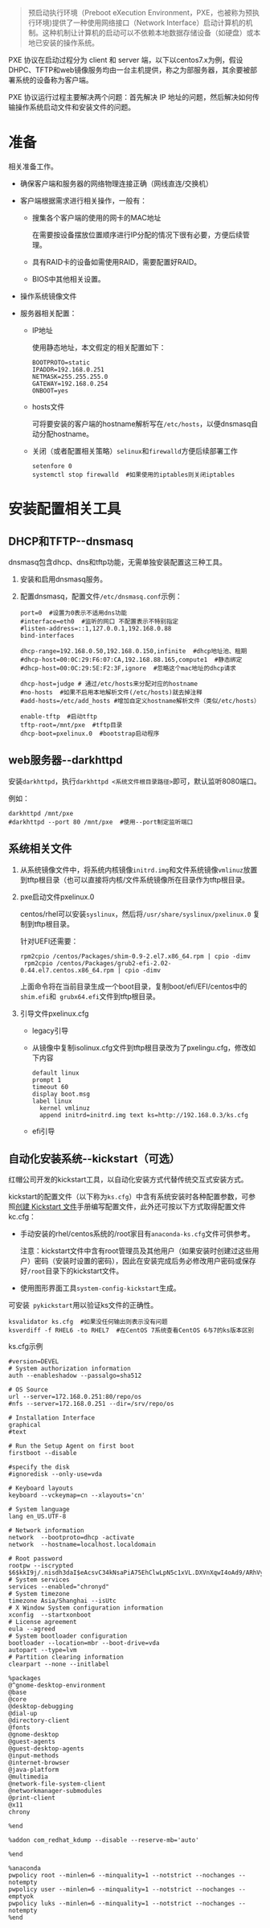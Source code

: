 > 预启动执行环境（Preboot eXecution Environment，PXE，也被称为预执行环境)提供了一种使用网络接口（Network Interface）启动计算机的机制。这种机制让计算机的启动可以不依赖本地数据存储设备（如硬盘）或本地已安装的操作系统。

PXE 协议在启动过程分为 client 和 server 端，以下以centos7.x为例，假设DHPC、TFTP和web镜像服务均由一台主机提供，称之为部服务器，其余要被部署系统的设备称为客户端。

PXE 协议运行过程主要解决两个问题：首先解决 IP 地址的问题，然后解决如何传输操作系统启动文件和安装文件的问题。

# 准备

相关准备工作。

- 确保客户端和服务器的网络物理连接正确（网线直连/交换机）

- 客户端根据需求进行相关操作，一般有：

  - 搜集各个客户端的使用的网卡的MAC地址

    在需要按设备摆放位置顺序进行IP分配的情况下很有必要，方便后续管理。

  - 具有RAID卡的设备如需使用RAID，需要配置好RAID。

  - BIOS中其他相关设置。

- 操作系统镜像文件

- 服务器相关配置：

  - IP地址

    使用静态地址，本文假定的相关配置如下：

    ```shell
    BOOTPROTO=static
    IPADDR=192.168.0.251
    NETMASK=255.255.255.0
    GATEWAY=192.168.0.254
    ONBOOT=yes
    ```

  - hosts文件

    可将要安装的客户端的hostname解析写在`/etc/hosts`，以便dnsmasq自动分配hostname。

  - 关闭（或者配置相关策略）`selinux`和`firewalld`方便后续部署工作

    ```shell
    setenfore 0
    systemctl stop firewalld  #如果使用的iptables则关闭iptables
    ```

# 安装配置相关工具

## DHCP和TFTP--dnsmasq

dnsmasq包含dhcp、dns和tftp功能，无需单独安装配置这三种工具。

1. 安装和启用dnsmasq服务。

2. 配置dnsmasq，配置文件`/etc/dnsmasq.conf`示例：

   ```shell
   port=0  #设置为0表示不适用dns功能
   #interface=eth0  #监听的网口 不配置表示不特别指定
   #listen-address=::1,127.0.0.1,192.168.0.88
   bind-interfaces
   
   dhcp-range=192.168.0.50,192.168.0.150,infinite  #dhcp地址池、租期
   #dhcp-host=00:0C:29:F6:07:CA,192.168.88.165,compute1  #静态绑定
   #dhcp-host=00:0C:29:5E:F2:3F,ignore  #忽略这个mac地址的dhcp请求
   
   dhcp-host=judge # 通过/etc/hosts来分配对应的hostname
   #no-hosts  #如果不启用本地解析文件(/etc/hosts)就去掉注释
   #add-hosts=/etc/add_hosts #增加自定义hostname解析文件（类似/etc/hosts）
   
   enable-tftp  #启动tftp
   tftp-root=/mnt/pxe  #tftp目录
   dhcp-boot=pxelinux.0  #bootstrap启动程序
   ```

## web服务器--darkhttpd

安装`darkhttpd`，执行`darkhttpd <系统文件根目录路径>`即可，默认监听8080端口。

例如：

```shell
darkhttpd /mnt/pxe
#darkhttpd --port 80 /mnt/pxe  #使用--port制定监听端口
```

## 系统相关文件

1. 从系统镜像文件中，将系统内核镜像`initrd.img`和文件系统镜像`vmlinuz`放置到tftp根目录（也可以直接将内核/文件系统镜像所在目录作为tftp根目录。

2. pxe启动文件pxelinux.0

   centos/rhel可以安装`syslinux`，然后将`/usr/share/syslinux/pxelinux.0` 复制到tftp根目录。

   针对UEFI还需要： 

   ```shell
   rpm2cpio /centos/Packages/shim-0.9-2.el7.x86_64.rpm | cpio -dimv
    rpm2cpio /centos/Packages/grub2-efi-2.02-0.44.el7.centos.x86_64.rpm | cpio -dimv
   ```

   上面命令将在当前目录生成一个boot目录，复制boot/efi/EFI/centos中的`shim.efi`和` grubx64.efi`文件到tftp根目录。

3. 引导文件pxelinux.cfg

   - legacy引导

   - 从镜像中复制isolinux.cfg文件到tftp根目录改为了pxelingu.cfg，修改如下内容

     ```shell
     default linux
     prompt 1
     timeout 60
     display boot.msg
     label linux
       kernel vmlinuz
       append initrd=initrd.img text ks=http://192.168.0.3/ks.cfg 
     ```

   - efi引导






## 自动化安装系统--kickstart（可选）

红帽公司开发的kickstart工具，以自动化安装方式代替传统交互式安装方式。

kickstart的配置文件（以下称为`ks.cfg`）中含有系统安装时各种配置参数，可参照[创建 Kickstart 文件](#https://access.redhat.com/documentation/zh-cn/red_hat_enterprise_linux/6/html/installation_guide/s1-kickstart2-file)手册编写配置文件，此外还可按以下方式取得配置文件kc.cfg：

- 手动安装的rhel/centos系统的/root家目有`anaconda-ks.cfg`文件可供参考。

  注意：kickstart文件中含有root管理员及其他用户（如果安装时创建过这些用户）密码（安装时设置的密码），因此在安装完成后务必修改用户密码或保存好`/root`目录下的kickstart文件。

- 使用图形界面工具`system-config-kickstart`生成。

可安装` pykickstart`用以验证ks文件的正确性。

```shell
ksvalidator ks.cfg  #如果没任何输出则表示没有问题
ksverdiff -f RHEL6 -to RHEL7  #在CentOS 7系统查看CentOS 6与7的ks版本区别
```

ks.cfg示例

```shell
#version=DEVEL
# System authorization information
auth --enableshadow --passalgo=sha512

# OS Source
url --server=172.168.0.251:80/repo/os
#nfs --server=172.168.0.251 --dir=/srv/repo/os

# Installation Interface
graphical
#text

# Run the Setup Agent on first boot
firstboot --disable

#specify the disk
#ignoredisk --only-use=vda

# Keyboard layouts
keyboard --vckeymap=cn --xlayouts='cn'

# System language
lang en_US.UTF-8

# Network information
network  --bootproto=dhcp -activate
network  --hostname=localhost.localdomain

# Root password
rootpw --iscrypted $6$kkI9j/.nisdh3daI$eAcsvC34kNsaPiA75EhClwLpN5c1xVL.DXVnXqwI4oAd9/ARhVyLjvh3LSTBsFq6Ctn3qF8qkrqCT2GEH9pbA0
# System services
services --enabled="chronyd"
# System timezone
timezone Asia/Shanghai --isUtc
# X Window System configuration information
xconfig  --startxonboot
# License agreement
eula --agreed
# System bootloader configuration
bootloader --location=mbr --boot-drive=vda
autopart --type=lvm
# Partition clearing information
clearpart --none --initlabel

%packages
@^gnome-desktop-environment
@base
@core
@desktop-debugging
@dial-up
@directory-client
@fonts
@gnome-desktop
@guest-agents
@guest-desktop-agents
@input-methods
@internet-browser
@java-platform
@multimedia
@network-file-system-client
@networkmanager-submodules
@print-client
@x11
chrony

%end

%addon com_redhat_kdump --disable --reserve-mb='auto'

%end

%anaconda
pwpolicy root --minlen=6 --minquality=1 --notstrict --nochanges --notempty
pwpolicy user --minlen=6 --minquality=1 --notstrict --nochanges --emptyok
pwpolicy luks --minlen=6 --minquality=1 --notstrict --nochanges --notempty
%end
```

